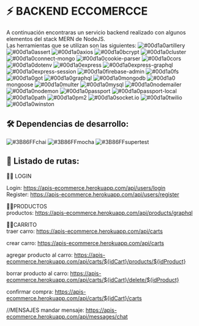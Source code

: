 
# ⚡️ BACKEND ECCOMERCCE

A continuación encontraras un servicio backend realizado con algunos
elementos del stack MERN de NodeJS. \
Las herramientas que se utilizan son las siguientes:
![#00d1a0](https://via.placeholder.com/10/00b48a?text=+)artillery
![#00d1a0](https://via.placeholder.com/10/00b48a?text=+)assert
![#00d1a0](https://via.placeholder.com/10/00b48a?text=+)axios
![#00d1a0](https://via.placeholder.com/10/00b48a?text=+)bcrypt
![#00d1a0](https://via.placeholder.com/10/00b48a?text=+)cluster
![#00d1a0](https://via.placeholder.com/10/00b48a?text=+)connect-mongo
![#00d1a0](https://via.placeholder.com/10/00b48a?text=+)cookie-parser
![#00d1a0](https://via.placeholder.com/10/00b48a?text=+)cors
![#00d1a0](https://via.placeholder.com/10/00b48a?text=+)dotenv
![#00d1a0](https://via.placeholder.com/10/00b48a?text=+)express
![#00d1a0](https://via.placeholder.com/10/00b48a?text=+)express-graphql
![#00d1a0](https://via.placeholder.com/10/00b48a?text=+)express-session
![#00d1a0](https://via.placeholder.com/10/00b48a?text=+)firebase-admin
![#00d1a0](https://via.placeholder.com/10/00b48a?text=+)fs
![#00d1a0](https://via.placeholder.com/10/00b48a?text=+)got
![#00d1a0](https://via.placeholder.com/10/00b48a?text=+)graphql
![#00d1a0](https://via.placeholder.com/10/00b48a?text=+)mongodb
![#00d1a0](https://via.placeholder.com/10/00b48a?text=+)mongoose
![#00d1a0](https://via.placeholder.com/10/00b48a?text=+)multer
![#00d1a0](https://via.placeholder.com/10/00b48a?text=+)mysql
![#00d1a0](https://via.placeholder.com/10/00b48a?text=+)nodemailer
![#00d1a0](https://via.placeholder.com/10/00b48a?text=+)nodemon
![#00d1a0](https://via.placeholder.com/10/00b48a?text=+)passport
![#00d1a0](https://via.placeholder.com/10/00b48a?text=+)passport-local
![#00d1a0](https://via.placeholder.com/10/00b48a?text=+)path
![#00d1a0](https://via.placeholder.com/10/00b48a?text=+)pm2
![#00d1a0](https://via.placeholder.com/10/00b48a?text=+)socket.io
![#00d1a0](https://via.placeholder.com/10/00b48a?text=+)twilio
![#00d1a0](https://via.placeholder.com/10/00b48a?text=+)winston

## 🛠 Dependencias de desarrollo:
![#3B86FF](https://via.placeholder.com/10/3B86FF?text=+)chai
![#3B86FF](https://via.placeholder.com/10/3B86FF?text=+)mocha
![#3B86FF](https://via.placeholder.com/10/3B86FF?text=+)supertest

## 💬 Listado de rutas: 

👩‍💻 LOGIN

Login: https://apis-ecommerce.herokuapp.com/api/users/login \
Register: https://apis-ecommerce.herokuapp.com/api/users/register

👩‍💻PRODUCTOS \
 productos: https://apis-ecommerce.herokuapp.com/api/products/graphql

👩‍💻CARRITO \
traer carro: https://apis-ecommerce.herokuapp.com/api/carts

crear carro: https://apis-ecommerce.herokuapp.com/api/carts

agregar producto al carro: https://apis-ecommerce.herokuapp.com/api/carts/${idCart}/products/${idProduct}

borrar producto al carro: https://apis-ecommerce.herokuapp.com/api/carts/${idCart}/delete/${idProduct}

confirmar compra:  https://apis-ecommerce.herokuapp.com/api/carts/${idCart}/carts

//MENSAJES
mandar mensaje: https://apis-ecommerce.herokuapp.com/api/messages/chat


